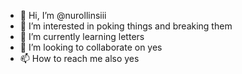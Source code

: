 - 👋 Hi, I’m @nurollinsiii
- 👀 I’m interested in poking things and breaking them
- 🌱 I’m currently learning letters
- 💞️ I’m looking to collaborate on yes
- 📫 How to reach me also yes

<!---
nurollinsiii/nurollinsiii is a ✨ special ✨ repository because its `README.md` (this file) appears on your GitHub profile.
You can click the Preview link to take a look at your changes.
--->
